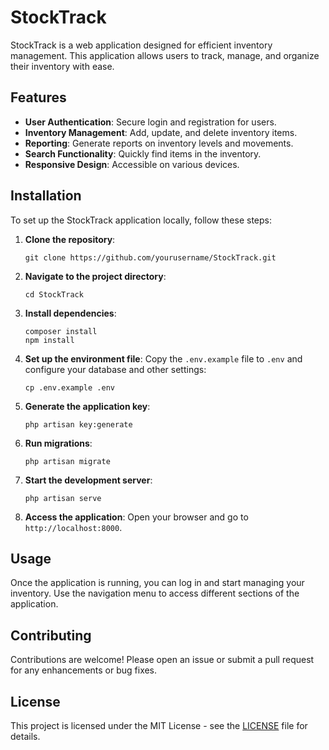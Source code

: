 # StockTrack

StockTrack is a web application designed for efficient inventory management. This application allows users to track, manage, and organize their inventory with ease. 

## Features

- **User Authentication**: Secure login and registration for users.
- **Inventory Management**: Add, update, and delete inventory items.
- **Reporting**: Generate reports on inventory levels and movements.
- **Search Functionality**: Quickly find items in the inventory.
- **Responsive Design**: Accessible on various devices.

## Installation

To set up the StockTrack application locally, follow these steps:

1. **Clone the repository**:
   ```
   git clone https://github.com/yourusername/StockTrack.git
   ```

2. **Navigate to the project directory**:
   ```
   cd StockTrack
   ```

3. **Install dependencies**:
   ```
   composer install
   npm install
   ```

4. **Set up the environment file**:
   Copy the `.env.example` file to `.env` and configure your database and other settings:
   ```
   cp .env.example .env
   ```

5. **Generate the application key**:
   ```
   php artisan key:generate
   ```

6. **Run migrations**:
   ```
   php artisan migrate
   ```

7. **Start the development server**:
   ```
   php artisan serve
   ```

8. **Access the application**:
   Open your browser and go to `http://localhost:8000`.

## Usage

Once the application is running, you can log in and start managing your inventory. Use the navigation menu to access different sections of the application.

## Contributing

Contributions are welcome! Please open an issue or submit a pull request for any enhancements or bug fixes.

## License

This project is licensed under the MIT License - see the [LICENSE](LICENSE) file for details.